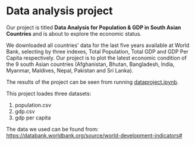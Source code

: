 # Data analysis project

Our project is titled **Data Analysis for Population & GDP in South Asian Countries** and is about to explore the economic status.

We downloaded all countries' data for the last five years available at World Bank, selecting by three indexes, Total Population, Total GDP and GDP Per Capita respectively. Our project is to plot the latest economic condition of the 9 south Asian countries (Afghanistan, Bhutan, Bangladesh, India, Myanmar, Maldives, Nepal, Pakistan and Sri Lanka). 

The results of the project can be seen from running [dataproject.ipynb](dataproject.ipynb).

This project loades three datasets: 

1. population.csv
1. gdp.csv
1. gdp per capita 

The data we used can be found from: https://databank.worldbank.org/source/world-development-indicators#
